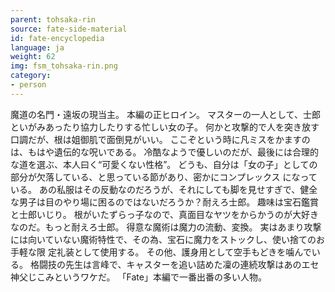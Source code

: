 ```yaml
---
parent: tohsaka-rin
source: fate-side-material
id: fate-encyclopedia
language: ja
weight: 62
img: fsm_tohsaka-rin.png
category:
- person
---
```


魔道の名門・遠坂の現当主。
本編の正ヒロイン。
マスターの一人として、士郎といがみあったり協力したりする忙しい女の子。
何かと攻撃的で人を突き放す口調だが、根は姐御肌で面倒見がいい。
ここぞという時に凡ミスをかますのは、もはや遺伝的な呪いである。
冷酷なようで優しいのだが、最後には合理的な道を選ぶ、本人曰く“可愛くない性格”。
どうも、自分は「女の子」としての部分が欠落している、と思っている節があり、密かにコンプレックス になっている。
あの私服はその反動なのだろうが、それにしても脚を見せすぎで、健全な男子は目のやり場に困るのではないだろうか？耐えろ士郎。
趣味は宝石鑑賞と士郎いじり。
根がいたずらっ子なので、真面目なヤツをからかうのが大好きなのだ。もっと耐えろ士郎。
得意な魔術は魔力の流動、変換。
実はあまり攻撃には向いていない魔術特性で、その為、宝石に魔力をストックし、使い捨てのお手軽な限 定礼装として使用する。
その他、護身用として空手もどきを噛んでいる。
格闘技の先生は言峰で、キャスターを追い詰めた凜の連続攻撃はあのエセ神父じこみというワケだ。
「Fate」本編で一番出番の多い人物。
